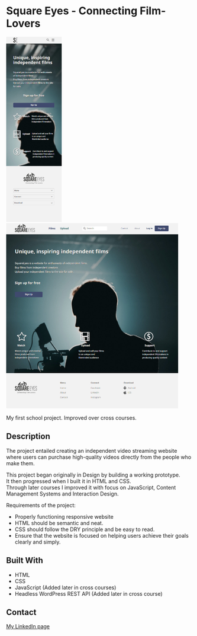 # Square Eyes - Connecting Film-Lovers

<div>
  <img src="/img/cross-course-mobile.jpg" height="500" alt="Square Eyes Mobile view">
  &nbsp&nbsp&nbsp  
  <img src="/img/cross-course-desktop.jpg" height="500" alt="Square Eyes Mobile Desktop view">
</div>

My first school project. Improved over cross courses.

## Description

The project entailed creating an independent video streaming website where users can purchase high-quality videos directly from the people who make them.

This project began originally in Design by building a working prototype. 
<br>
It then progressed when I built it in HTML and CSS.
<br>
Through later courses I improved it with focus on JavaScript, Content Management Systems and Interaction Design. 

Requirements of the project:

- Properly functioning responsive website
- HTML should be semantic and neat.
- CSS should follow the DRY principle and be easy to read.
- Ensure that the website is focused on helping users achieve their goals clearly and simply.

## Built With

- HTML
- CSS
- JavaScript (Added later in cross courses)
- Headless WordPress REST API (Added later in cross course)

## Contact

[My LinkedIn page](https://www.linkedin.com/in/hreinn-gylfason-b9a48521a/)

